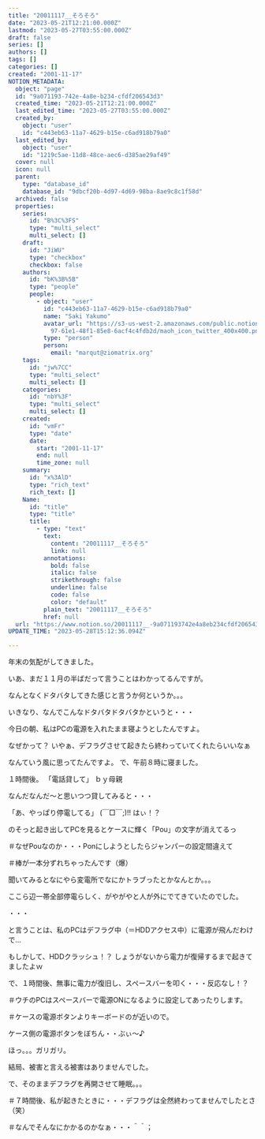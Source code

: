 ```yaml
---
title: "20011117__そろそろ"
date: "2023-05-21T12:21:00.000Z"
lastmod: "2023-05-27T03:55:00.000Z"
draft: false
series: []
authors: []
tags: []
categories: []
created: "2001-11-17"
NOTION_METADATA:
  object: "page"
  id: "9a071193-742e-4a8e-b234-cfdf206543d3"
  created_time: "2023-05-21T12:21:00.000Z"
  last_edited_time: "2023-05-27T03:55:00.000Z"
  created_by:
    object: "user"
    id: "c443eb63-11a7-4629-b15e-c6ad918b79a0"
  last_edited_by:
    object: "user"
    id: "1219c5ae-11d8-48ce-aec6-d385ae29af49"
  cover: null
  icon: null
  parent:
    type: "database_id"
    database_id: "9dbcf20b-4d97-4d69-98ba-8ae9c8c1f58d"
  archived: false
  properties:
    series:
      id: "B%3C%3FS"
      type: "multi_select"
      multi_select: []
    draft:
      id: "JiWU"
      type: "checkbox"
      checkbox: false
    authors:
      id: "bK%3B%5B"
      type: "people"
      people:
        - object: "user"
          id: "c443eb63-11a7-4629-b15e-c6ad918b79a0"
          name: "Saki Yakumo"
          avatar_url: "https://s3-us-west-2.amazonaws.com/public.notion-static.com/3ad1c4\
            97-61e1-48f1-85e8-6acf4c4fdb2d/maoh_icon_twitter_400x400.png"
          type: "person"
          person:
            email: "marqut@ziomatrix.org"
    tags:
      id: "jw%7CC"
      type: "multi_select"
      multi_select: []
    categories:
      id: "nbY%3F"
      type: "multi_select"
      multi_select: []
    created:
      id: "vmFr"
      type: "date"
      date:
        start: "2001-11-17"
        end: null
        time_zone: null
    summary:
      id: "x%3AlD"
      type: "rich_text"
      rich_text: []
    Name:
      id: "title"
      type: "title"
      title:
        - type: "text"
          text:
            content: "20011117__そろそろ"
            link: null
          annotations:
            bold: false
            italic: false
            strikethrough: false
            underline: false
            code: false
            color: "default"
          plain_text: "20011117__そろそろ"
          href: null
  url: "https://www.notion.so/20011117__-9a071193742e4a8eb234cfdf206543d3"
UPDATE_TIME: "2023-05-28T15:12:36.094Z"

---
```

<link rel="stylesheet" href="https://cdn.jsdelivr.net/npm/katex@0.16.2/dist/katex.min.css" integrity="sha384-bYdxxUwYipFNohQlHt0bjN/LCpueqWz13HufFEV1SUatKs1cm4L6fFgCi1jT643X" crossorigin="anonymous">


年末の気配がしてきました。


いあ、まだ１１月の半ばだって言うことはわかってるんですが。


なんとなくドタバタしてきた感じと言うか何というか。。。


いきなり、なんでこんなドタバタドタバタかというと・・・


今日の朝、私はPCの電源を入れたまま寝ようとしたんですよ。


なぜかって？ いやぁ、デフラグさせて起きたら終わっていてくれたらいいなぁ


なんていう風に思ってたんですよ。 で、午前８時に寝ました。


１時間後。 「電話貸して」 ｂｙ母親


なんだなんだ～と思いつつ貸してみると・・・


「あ、やっぱり停電してる」 (￣□￣;)!! はぃ！？


のそっと起き出してPCを見るとケースに輝く「Pou」の文字が消えてるっ


＃なぜPouなのか・・・Ponにしようとしたらジャンパーの設定間違えて


＃棒が一本分ずれちゃったんです（爆）


聞いてみるとなにやら変電所でなにかトラブったとかなんとか。。。


ここら辺一帯全部停電らしく、がやがやと人が外にでてきていたのでした。


・・・


と言うことは、私のPCはデフラグ中（＝HDDアクセス中）に電源が飛んだわけで…


もしかして、HDDクラッシュ！？ しょうがないから電力が復帰するまで起きてましたよｗ


で、１時間後、無事に電力が復旧し、スペースバーを叩く・・・反応なし！？


＃ウチのPCはスペースバーで電源ONになるように設定してあったりします。


＃ケースの電源ボタンよりキーボードのが近いので。


ケース側の電源ボタンをぼちん・・ぶぃ～♪


ほっ。。。ガリガリ。


結局、被害と言える被害はありませんでした。


で、そのままデフラグを再開させて睡眠。。。


＃７時間後、私が起きたときに・・・デフラグは全然終わってませんでしたとさ（笑）


＃なんでそんなにかかるのかなぁ・・・＾＾；


